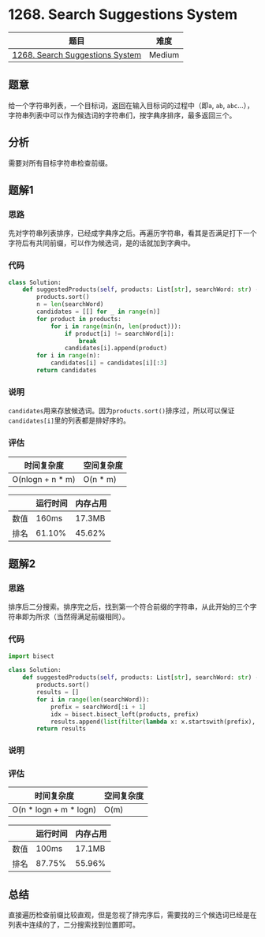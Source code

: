 # 1268. Search Suggestions System

| 题目 | 难度 |
| ---- | ---- |
| [1268. Search Suggestions System](https://leetcode.com/problems/search-suggestions-system/) | Medium |

## 题意

给一个字符串列表，一个目标词，返回在输入目标词的过程中（即`a`, `ab`, `abc`...），字符串列表中可以作为候选词的字符串们，按字典序排序，最多返回三个。

## 分析

需要对所有目标字符串检查前缀。

## 题解1

### 思路

先对字符串列表排序，已经成字典序之后。再遍历字符串，看其是否满足打下一个字符后有共同前缀，可以作为候选词，是的话就加到字典中。

### 代码

```python
class Solution:
    def suggestedProducts(self, products: List[str], searchWord: str) -> List[List[str]]:
        products.sort()
        n = len(searchWord)
        candidates = [[] for _ in range(n)]
        for product in products:
            for i in range(min(n, len(product))):
                if product[i] != searchWord[i]:
                    break
                candidates[i].append(product)
        for i in range(n):
            candidates[i] = candidates[i][:3]
        return candidates
```

### 说明

`candidates`用来存放候选词。因为`products.sort()`排序过，所以可以保证`candidates[i]`里的列表都是排好序的。

### 评估

| 时间复杂度 | 空间复杂度 |
| ---- | ---- |
| O(nlogn + n * m) | O(n * m) |

| | 运行时间 | 内存占用 |
| ---- | ---- | ---- |
| 数值 | 160ms | 17.3MB |
| 排名 | 61.10% | 45.62% |

## 题解2

### 思路

排序后二分搜索。排序完之后，找到第一个符合前缀的字符串，从此开始的三个字符串即为所求（当然得满足前缀相同）。

### 代码

```python
import bisect

class Solution:
    def suggestedProducts(self, products: List[str], searchWord: str) -> List[List[str]]:
        products.sort()
        results = []
        for i in range(len(searchWord)):
            prefix = searchWord[:i + 1]
            idx = bisect.bisect_left(products, prefix)
            results.append(list(filter(lambda x: x.startswith(prefix), products[idx:idx+3])))
        return results
```

### 说明

### 评估

| 时间复杂度 | 空间复杂度 |
| ---- | ---- |
| O(n * logn + m * logn) | O(m) |

| | 运行时间 | 内存占用 |
| ---- | ---- | ---- |
| 数值 | 100ms | 17.1MB |
| 排名 | 87.75% | 55.96% |

## 总结

直接遍历检查前缀比较直观，但是忽视了排完序后，需要找的三个候选词已经是在列表中连续的了，二分搜索找到位置即可。
